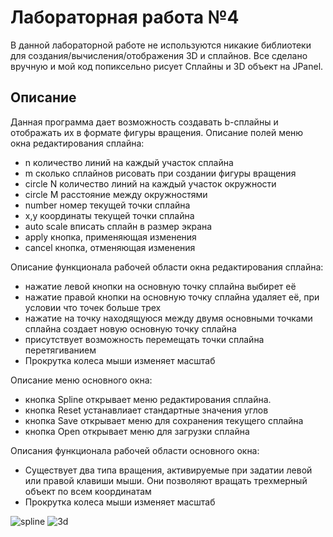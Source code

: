 # Лабораторная работа №4
В данной лабораторной работе не используются никакие библиотеки для создания/вычисления/отображения 3D и сплайнов. Все сделано вручную и мой код попиксельно рисует Сплайны и 3D объект на JPanel.

## Описание
Данная программа дает возможность создавать b-сплайны и отображать их в формате фигуры вращения.
Описание полей меню окна редактирования сплайна:
- n количество линий на каждый участок сплайна
- m сколько сплайнов рисовать при создании фигуры вращения
- circle N количество линий на каждый участок окружности
- circle M расстояние между окружностями
- number номер текущей точки сплайна
- x,y координаты текущей точки сплайна
- auto scale вписать сплайн в размер экрана
- apply кнопка, применяющая изменения
- cancel кнопка, отменяющая изменения

Описание функционала рабочей области окна редактирования сплайна:
- нажатие левой кнопки на основную точку сплайна выбирет её
- нажатие правой кнопки на основную точку сплайна удаляет её, при условии что точек больше трех
- нажатие на точку находящуюся между двумя основными точками сплайна создает новую основную точку сплайна
- присутствует возможность перемещать точки сплайна перетягиванием
- Прокрутка колеса мыши изменяет масштаб

Описание меню основного окна:
- кнопка Spline открывает меню редактирования сплайна.
- кнопка Reset устанавлиает стандартные значения углов
- кнопка Save открывает меню для сохранения текущего сплайна
- кнопка Open открывает меню для загрузки сплайна

Описания функционала рабочей области основного окна:
- Существует два типа вращения, активируемые при задатии левой или правой клавиши мыши. Они позволяют вращать трехмерный объект по всем координатам
- Прокрутка колеса мыши изменяет масштаб

![spline](https://user-images.githubusercontent.com/92252693/142449618-3efd7320-c7ae-442e-b872-48e1449232db.gif)
![3d](https://user-images.githubusercontent.com/92252693/142450354-ff10bda6-4043-42b8-a953-136bd7bb4b59.gif)


